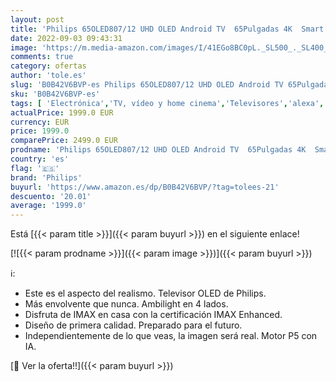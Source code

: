 ```yaml
---
layout: post
title: 'Philips 65OLED807/12 UHD OLED Android TV  65Pulgadas 4K  Smart TV con Ambilight Plus  Dolby Vision cinematográfico y Sonido Atmos  Compatible con Google Assistant y Alexa'
date: 2022-09-03 09:43:31
image: 'https://m.media-amazon.com/images/I/41EGo8BC0pL._SL500_._SL400_.jpg'
comments: true
category: ofertas
author: 'tole.es'
slug: 'B0B42V6BVP-es Philips 65OLED807/12 UHD OLED Android TV 65Pulgadas 4K...'
sku: 'B0B42V6BVP-es'
tags: [ 'Electrónica','TV, vídeo y home cinema','Televisores','alexa','philips','🇪🇸', ]
actualPrice: 1999.0 EUR
currency: EUR
price: 1999.0
comparePrice: 2499.0 EUR
prodname: 'Philips 65OLED807/12 UHD OLED Android TV  65Pulgadas 4K  Smart TV con Ambilight Plus  Dolby Vision cinematográfico y Sonido Atmos  Compatible con Google Assistant y Alexa'
country: 'es'
flag: '🇪🇸'
brand: 'Philips'
buyurl: 'https://www.amazon.es/dp/B0B42V6BVP/?tag=tolees-21'
descuento: '20.01'
average: '1999.0'
---
```


Está [{{< param title >}}]({{< param buyurl >}}) en el siguiente enlace!

[![{{< param prodname >}}]({{< param image >}})]({{< param buyurl >}})

ℹ️:

- Este es el aspecto del realismo. Televisor OLED de Philips.
- Más envolvente que nunca. Ambilight en 4 lados.
- Disfruta de IMAX en casa con la certificación IMAX Enhanced.
- Diseño de primera calidad. Preparado para el futuro.
- Independientemente de lo que veas, la imagen será real. Motor P5 con IA.

[🛒 Ver la oferta!!]({{< param buyurl >}})
